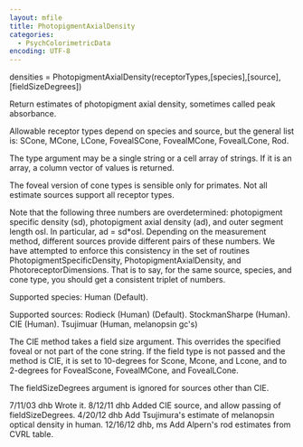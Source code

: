 ```yaml
---
layout: mfile
title: PhotopigmentAxialDensity
categories:
  - PsychColorimetricData
encoding: UTF-8
---
```


 densities = PhotopigmentAxialDensity(receptorTypes,[species],[source],[fieldSizeDegrees])

 Return estimates of photopigment axial density, sometimes called peak
 absorbance.

 Allowable receptor types depend on species and source, but the general
 list is:
    SCone, MCone, LCone, FovealSCone, FovealMCone, FovealLCone, Rod.

 The type argument may be a single string or a cell array of strings.  If it
 is an array, a column vector of values is returned.

 The foveal version of cone types is sensible only for primates.  Not all
 estimate sources support all receptor types.

 Note that the following three numbers are overdetermined: photopigment
 specific density (sd), photopigment axial density (ad), and outer segment
 length osl.  In particular, ad = sd\*osl.  Depending on the measurement
 method, different sources provide different pairs of these numbers.
 We have attempted to enforce this consistency in the set of routines
 PhotopigmentSpecificDensity, PhotopigmentAxialDensity, and PhotoreceptorDimensions.
 That is to say, for the same source, species, and cone type, you should get
 a consistent triplet of numbers.

 Supported species:
        Human (Default).

 Supported sources:
    Rodieck (Human) (Default).
   StockmanSharpe (Human).
   CIE (Human).
   Tsujimuar (Human, melanopsin gc's)

 The CIE method takes a field size argument.  This
 overrides the specified foveal or not part of the
 cone string.  If the field type is not passed and
 the method is CIE, it is set to 10-degrees for Scone, Mcone,
 and Lcone, and to 2-degrees for FovealScone, FovealMCone, and
 FovealLCone.

 The fieldSizeDegrees argument is ignored for sources other than
 CIE.

 7/11/03  dhb  Wrote it.
 8/12/11  dhb  Added CIE source, and allow passing of fieldSizeDegrees.
 4/20/12  dhb  Add Tsujimura's estimate of melanopsin optical density in human.
 12/16/12 dhb, ms Add Alpern's rod estimates from CVRL table.
